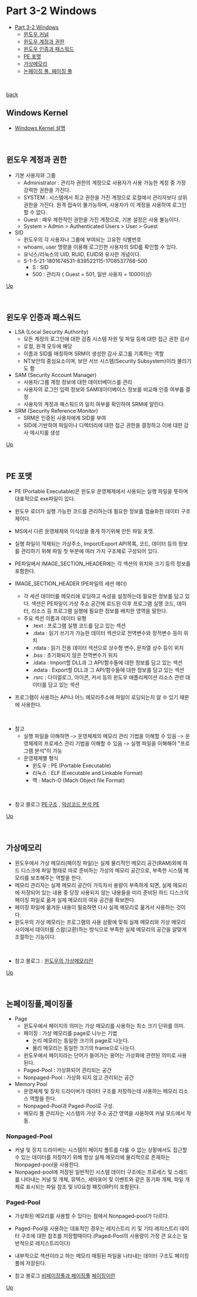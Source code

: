 # Part 3-2 Windows
- [Part 3-2 Windows](#part-3-1-Windows)
   - [윈도우 커널](#Windows-Kernel)
   - [윈도우 계정과 권한](#윈도우-계정과-권한)
   - [윈도우 인증과 패스워드](#윈도우-인증과-패스워드)
   - [PE 포맷](#PE-포맷)
   - [가상메모리](#가상메모리)
   - [논페이징 풀, 페이징 풀](#논페이징풀-페이징풀)

</br>

[back](https://github.com/codenee/CS-Study)


## Windows Kernel
* [Windows Kernel 설명](https://code-space.tistory.com/111)


</br>

## 윈도우 계정과 권한
* 기본 사용자와 그룹
  * Administrator : 관리자 권한의 계정으로 사용자가 사용 가능한 계정 중 가장 강력한 권한을 가진다.
  * SYSTEM : 시스템에서 최고 권한을 가진 계정으로 로컬에서 관리자보다 상위 권한을 가진다. 원격 접속이 불가능하며, 사용자가 이 계정을 사용하여 로그인 할 수 없다.
  * Guest : 매우 제한적인 권한을 가진 계정으로, 기본 설정은 사용 불능이다.
  * System > Admin > Authenticated Users > User > Guest
* SID
  * 윈도우의 각 사용자나 그룹에 부여되는 고유한 식별번호
  * whoami, user 명령을 이용해 로그인한 사용자의 SID를 확인할 수 있다.
  * 유닉스/리눅스의 UID, RUID, EUID와 유사한 개념이다.
  * S-1-5-21-1801674531-839522115-1708537768-500
     * S : SID
     * 500 : 관리자 ( Guest = 501, 일반 사용자 = 1000이상)

[Up](#part-3-1-Windows)

</br>

## 윈도우 인증과 패스워드
* LSA (Local Security Authority)
   * 모든 계정의 로그인에 대한 검증 시스템 자원 및 파일 등에 대한 접근 권한 검사
   * 로컬, 원격 모두에 해당
   * 이름과 SID를 매칭하며 SRM이 생성한 감사 로그를 기록하는 역할
   * NT보안의 중심요소이며, 보안 서브 시스템(Security Subsystem)이라 불리기도 함
* SAM (Security Account Manager)
  * 사용자/그룹 계정 정보에 대한 데이터베이스를 관리
  * 사용자의 로그인 입력 정보와 SAM데이터베이스 정보를 비교해 인증 여부를 결정
  * 사용자의 계정과 패스워드의 일치 여부를 확인하여  SRM에 알린다.
* SRM (Security Reference Monitor)
  * SRM은 인증된 사용자에게 SID를 부여
  * SID에 기반하여 파일이나 디렉터리에 대한 접근 권한을 결정하고 이에 대한 감사 메시지를 생성 

[Up](#part-3-1-Windows)

</br>

## PE 포맷
* PE (Portable Executable)은 윈도우 운영체제에서 사용되는 실행 파일을 뜻하며 대표적으로 exe파일이 있다.
* 윈도우 로더가 실행 가능한 코드를 관리하는데 필요한 정보를 캡슐화한 데이터 구조체이다.
* MS에서 다른 운영체제와 이식성을 좋게 하기위해 만든 파일 포맷.
* 실행 파일이 적재되는 가상주소, Import/Export API목록, 코드, 데이터 등의 정보를 관리하기 위해 파일 첫 부분에 여러 가지 구조체로 구성되어 있다.
* PE파일에서 IMAGE_SECTION_HEADER에는 각 섹션의 위치와 크기 등의 정보를 포함한다.
* IMAGE_SECTION_HEADER (PE파일의 세션 헤더)
   * 각 세션 데이터를 메모리에 로딩하고 속성을 설정하는데 필요한 정보를 담고 있다. 섹션은 PE파일이 가상 주소 공간에 로드된 이후 프로그램 실행 코드, 데이터, 리소스 등 프로그램 실행에 필요한 정보를 배치한 영역을 말한다.
   * 주요 섹션 이름과 데이터 유형
        * .text : 프로그램 실행 코드를 담고 있는 섹션
        * .data : 읽기 쓰기가 가능한 데이터 섹션으로 전역변수와 정적변수 등이 위치
        * .rdata : 읽기 전용 데이터 섹션으로 상수형 변수, 문자열 상수 등이 위치
        * .bss : 초기화되지 않은 전역변수가 위치
        * .idata : Import할 DLL과 그 API/함수들에 대한 정보를 담고 있는 섹션
        * .edata : Export할 DLL과 그 API/함수들에 대한 정보를 담고 있는 섹션
        * .rsrc : 다이얼로그, 아이콘, 커서 등의 윈도우 애플리케이션 리소스 관련 데이터를 담고 있는 섹션
          
* 프로그램이 사용하는 API나 어느 메모리주소에 파일이 로딩되는지 알 수 있기 때문에 사용한다.
  
</br>

* 참고
  * 실행 파일을 이해하면 -> 
    운영체제의 메모리 관리 기법을 이해할 수 있음 ->
    운영체제의 프로세스 관리 기법을 이해할 수 있음 ->
    실행 파일을 이해해야 "프로그램 분석"이 가능
  * 운영체제별 형식
     * 윈도우 : PE (Portable Executable)
     * 리눅스 : ELF (Executable and Linkable Format)
     * 맥 : Mach-O (Mach Object file Format)

</br>

* 참고 블로그
[PE구조](https://jeongzero.oopy.io/ea359704-1d23-479f-96b0-ac4014c0cda5) , 
[악성코드 분석 PE](https://rednooby.tistory.com/33)

[Up](#part-3-1-Windows)

</br>

## 가상메모리
* 윈도우에서 가상 메모리(페이징 파일)는 실제 물리적인 메모리 공간(RAM)외에 하드 디스크에 파일 형태로 따로 준비하는 가상의 메모리 공간으로, 부족한 시스템 메모리를 보조해주는 역할을 한다.
* 메모리 관리자는 실제 메모리 공간이 가득차서 용량이 부족하게 되면, 실제 메모리에 저장되어 있는 내용 중 당장 사용되지 않는 내용들을 미리 준비된 하드 디스크의 페이징 파일로 옮겨 실제 메모리의 여유 공간을 확보한다.
* 페이징 파일에 옮겨둔 내용이 필요하면 다시 실제 메모리로 옮겨서 사용하는 것이다.
* 윈도우의 가상 메모리는 프로그램의 사용 상황에 맞춰 실제 메모리와 가상 메모리 사이에서 데이터를 스왑(교환)하는 방식으로 부족한 실제 메모리의 공간을 알맞게 조절하는 기능이다.

</br>

* 참고 블로그 : [윈도우의 가상메모리란](https://cappleblog.tistory.com/247)

[Up](#part-3-1-Windows)

</br>

## 논페이징풀,페이징풀
* Page
  * 윈도우에서 페이지의 의미는 가상 메모리를 사용하는 최소 크기 단위를 의미.
  * 페이징 : 가상 메모리를 page로 나누는 기법
     * 논리 메모리는 동일한 크기의 page로 나눈다.
     * 물리 메모리는 동일한 크기의 frame으로 나눈다.
  * 윈도우에서 페이지라는 단어가 들어가는 용어는 가상화에 관련된 의미로 사용된다.
  * Paged-Pool : 가상화되어 관리되는 공간
  * Nonpaged-Pool : 가상화 되지 않고 관리되는 공간
* Memory Pool
  * 운영체제 및 장치 드라이버가 데이터 구조를 저장하는데 사용하는 메모리 리소스 역할을 한다.
  * Nonpaged-Pool과 Paged-Pool로 구성.
  * 메모리 풀 관리자는 시스템의 가상 주소 공간 영역을 사용하여 커널 모드에서 작동.
    
### Nonpaged-Pool
* 커널 및 장치 드라이버는 시스템이 페이지 폴트를 다룰 수 없는 상황에서도 접근할 수 있는 데이터를 저장하기 위해 항상 실제 메모리에 물리적으로 존재하는 Nonpaged-pool을 사용한다.
* Nonpaged-pool에 저장된 일반적인 시스템 데이터 구조에는 프로세스 및 스레드를 나타내는 커널 및 개체, 뮤텍스, 세마포어 및 이벤트와 같은 동기화 개체, 파일 개체로 표시되는 파일 참조 및 I/O요청 패킷(IRP)이 포함된다.

### Paged-Pool
* 가상화된 메모리를 사용할 수 있다는 점에서 Nonpaged-pool가 다르다.
* Paged-Pool을 사용하는 대표적인 경우는 레지스트리 키 및 기타 레지스트리 데이터 구조에 대한 참조를 저장할때이다.(Paged-Pool의 사용량이 가장 큰 요소는 일반적으로 레지스트리이다)
* 내부적으로 섹션이라고 하는 메모리 매핑된 파일을 나타내는 데이터 구조도 페이징 풀에 저장된다.


* 참고 블로그
  [비페이징풀과 페이징풀](https://brunch.co.kr/@leedongins/78)
  [페이징이란](https://luv-n-interest.tistory.com/1108)

[Up](#part-3-1-Windows)

</br>
